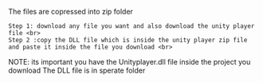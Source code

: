 The files are copressed into zip folder <br> 
	
	Step 1: download any file you want and also download the unity player file <br>
	Step 2 :copy the DLL file which is inside the unity player zip file and paste it inside the file you download <br>

NOTE: its important you have the Unityplayer.dll file inside the project you download The DLL file is in sperate folder
